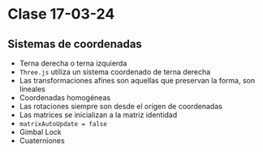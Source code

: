# Clase 17-03-24

## Sistemas de coordenadas

- Terna derecha o terna izquierda
- `Three.js` utiliza un sistema coordenado de terna derecha
- Las transformaciones afines son aquellas que preservan la forma, son lineales
- Coordenadas homogéneas
- Las rotaciones siempre son desde el origen de coordenadas
- Las matrices se inicializan a la matriz identidad
- `matrixAutoUpdate = false`
- Gimbal Lock
- Cuaterniones
